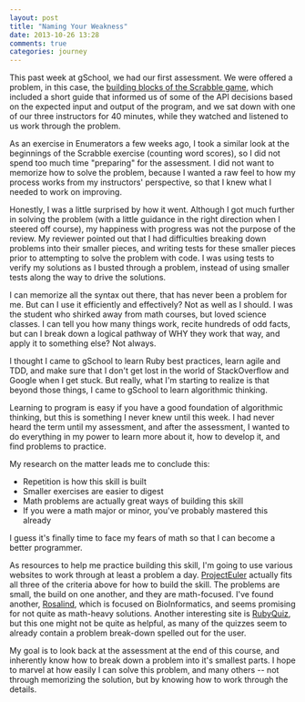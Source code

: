```yaml
---
layout: post
title: "Naming Your Weakness"
date: 2013-10-26 13:28
comments: true
categories: journey
---
```


This past week at gSchool, we had our first assessment. We were offered a problem, in this case, the [building blocks of the Scrabble game](http://tutorials.jumpstartlab.com/academy/workshops/scrabble.html), which included a short guide <!-- more -->that informed us of some of the API decisions based on the expected input and output of the program, and we sat down with one of our three instructors for 40 minutes, while they watched and listened to us work through the problem.

As an exercise in Enumerators a few weeks ago, I took a similar look at the beginnings of the Scrabble exercise (counting word scores), so I did not spend too much time "preparing" for the assessment. I did not want to memorize how to solve the problem, because I wanted a raw feel to how my process works from my instructors' perspective, so that I knew what I needed to work on improving.

Honestly, I was a little surprised by how it went. Although I got much further in solving the problem (with a little guidance in the right direction when I steered off course), my happiness with progress was not the purpose of the review. My reviewer pointed out that I had difficulties breaking down problems into their smaller pieces, and writing tests for these smaller pieces prior to attempting to solve the problem with code. I was using tests to verify my solutions as I busted through a problem, instead of using smaller tests along the way to drive the solutions.

I can memorize all the syntax out there, that has never been a problem for me. But can I use it efficiently and effectively? Not as well as I should. I was the student who shirked away from math courses, but loved science classes. I can tell you how many things work, recite hundreds of odd facts, but can I break down a logical pathway of WHY they work that way, and apply it to something else? Not always. 

I thought I came to gSchool to learn Ruby best practices, learn agile and TDD, and make sure that I don't get lost in the world of StackOverflow and Google when I get stuck. But really, what I'm starting to realize is that beyond those things, I came to gSchool to learn algorithmic thinking.

Learning to program is easy if you have a good foundation of algorithmic thinking, but this is something I never knew until this week. I had never heard the term until my assessment, and after the assessment, I wanted to do everything in my power to learn more about it, how to develop it, and find problems to practice.

My research on the matter leads me to conclude this:

- Repetition is how this skill is built
- Smaller exercises are easier to digest
- Math problems are actually great ways of building this skill
- If you were a math major or minor, you've probably mastered this already

I guess it's finally time to face my fears of math so that I can become a better programmer.

As resources to help me practice building this skill, I'm going to use various websites to work through at least a problem a day. [ProjectEuler](http://projecteuler.net/) actually fits all three of the criteria above for how to build the skill. The problems are small, the build on one another, and they are math-focused. I've found another, [Rosalind](http://rosalind.info/problems/list-view/), which is focused on BioInformatics, and seems promising for not quite as math-heavy solutions. Another interesting site is [RubyQuiz](http://rubyquiz.com/), but this one might not be quite as helpful, as many of the quizzes seem to already contain a problem break-down spelled out for the user.

My goal is to look back at the assessment at the end of this course, and inherently know how to break down a problem into it's smallest parts. I hope to marvel at how easily I can solve this problem, and many others -- not through memorizing the solution, but by knowing how to work through the details.



 


